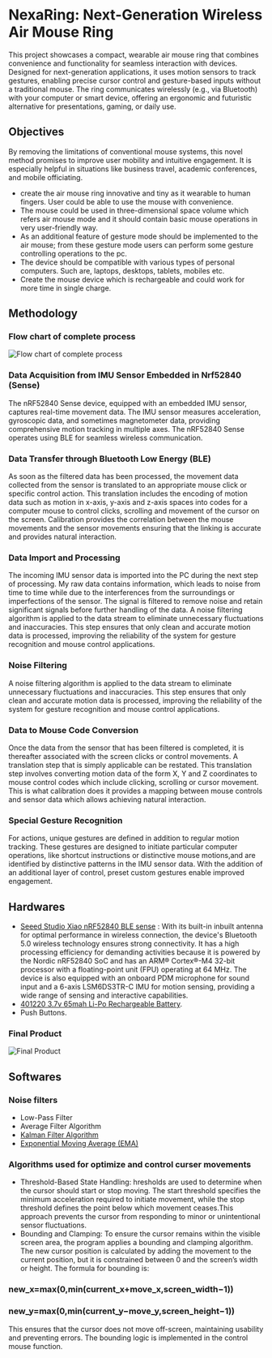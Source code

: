 # NexaRing: Next-Generation Wireless Air Mouse Ring

This project showcases a compact, wearable air mouse ring that combines convenience and functionality for seamless interaction with devices. Designed for next-generation applications, it uses motion sensors to track gestures, enabling precise cursor control and gesture-based inputs without a traditional mouse. The ring communicates wirelessly (e.g., via Bluetooth) with your computer or smart device, offering an ergonomic and futuristic alternative for presentations, gaming, or daily use.


## Objectives

By removing the limitations of conventional mouse systems, this novel method promises to 
improve user mobility and intuitive engagement. It is especially helpful in situations like 
business travel, academic conferences, and mobile officiating. 

- create the air mouse ring innovative and tiny as it wearable to human fingers. User could be able to use the mouse with convenience. 
- The mouse could be used in three-dimensional space volume which refers air mouse mode and it should contain basic mouse operations in very user-friendly way. 
- As an additional feature of gesture mode should be implemented to the air mouse; from these gesture mode users can perform some gesture controlling operations to the pc. 
- The device should be compatible with various types of personal computers. Such are, laptops, desktops, tablets, mobiles etc. 
- Create the mouse device which is rechargeable and could work for more time in single charge.

## Methodology

### Flow chart of complete process
![Flow chart of complete process](https://github.com/user-attachments/assets/dfc67436-18ee-4848-a1ba-0ba9abc9ebd1)

### Data Acquisition from IMU Sensor Embedded in Nrf52840 (Sense)  
The nRF52840 Sense device, equipped with an embedded IMU sensor, captures real-time movement data. The IMU sensor measures acceleration, gyroscopic data, and sometimes magnetometer data, providing comprehensive motion tracking in multiple axes. The nRF52840 Sense operates using BLE for seamless wireless communication. 


### Data Transfer through Bluetooth Low Energy (BLE) 
As soon as the filtered data has been processed, the movement data collected from the sensor is translated to an appropriate mouse click or specific control action. This translation includes the encoding of motion data such as motion in x-axis, y-axis and z-axis spaces into codes for a computer mouse to control clicks, scrolling and movement of the cursor on the screen. Calibration provides the correlation between the mouse movements and the sensor movements ensuring that the linking is accurate and provides natural interaction. 


### Data Import and Processing 
The incoming IMU sensor data is imported into the PC during the next step of processing. My raw data contains information, which leads to noise from time to time while due to the interferences from the surroundings or imperfections of the sensor. The signal is filtered to remove noise and retain significant signals before further handling of the data. A noise filtering algorithm is applied to the data stream to eliminate unnecessary fluctuations and inaccuracies. This step ensures that only clean and accurate motion data is processed, improving the reliability of the system for gesture recognition and mouse control applications. 


### Noise Filtering 
A noise filtering algorithm is applied to the data stream to eliminate unnecessary fluctuations and inaccuracies. This step ensures that only clean and accurate motion data is processed, improving the reliability of the system for gesture recognition and mouse control applications. 


### Data to Mouse Code Conversion 
Once the data from the sensor that has been filtered is completed, it is thereafter associated with the screen clicks or control movements. A translation step that is simply applicable can be restated. This translation step involves converting motion data of the form X, Y and Z coordinates to mouse control codes which include clicking, scrolling or cursor movement. This is what calibration does it provides a mapping between mouse controls and sensor data which allows achieving natural interaction.


### Special Gesture Recognition 
For actions, unique gestures are defined in addition to regular motion tracking. These gestures are designed to initiate particular computer operations, like shortcut instructions or distinctive mouse motions,and are identified by distinctive patterns in the IMU sensor data. With the addition of an additional layer of control, preset custom gestures enable improved engagement.


## Hardwares
- [Seeed Studio Xiao nRF52840 BLE sense](https://wiki.seeedstudio.com/XIAO_BLE/) : With its built-in inbuilt antenna for optimal performance in wireless connection, the device's Bluetooth 5.0 wireless technology ensures strong connectivity. It has a high processing efficiency for demanding activities because it is powered by the Nordic nRF52840 SoC and has an ARM® Cortex®-M4 32-bit processor with a floating-point unit (FPU) operating at 64 MHz. The device is also equipped with an onboard PDM microphone for sound input and a 6-axis LSM6DS3TR-C IMU for motion sensing, providing a wide range of sensing and interactive capabilities. 
- [401220 3.7v 65mah Li-Po Rechargeable Battery](https://www.lipobattery.us/lipo-battery-lp401220-3-7v-80mah-0-3wh-without-protection-circuit-but-with-wires-5mm/).
- Push Buttons.
 

### Final Product
![Final Product](https://github.com/user-attachments/assets/e4766d3e-fe40-4674-8c7f-42a698652ba6)


## Softwares

### Noise filters
- Low-Pass Filter
- Average Filter Algorithm
- [Kalman Filter Algorithm](https://www.sciencedirect.com/topics/social-sciences/kalman-filter)
- [Exponential Moving Average (EMA)](https://www.strike.money/technical-analysis/ema)


### Algorithms used for optimize and control curser movements

- Threshold-Based State Handling: hresholds are used to determine when the cursor should start or stop moving. The start threshold specifies the minimum acceleration required to initiate movement, while the stop threshold defines the point below which movement ceases.This approach prevents the cursor from responding to minor or unintentional sensor fluctuations.
-  Bounding and Clamping: To ensure the cursor remains within the visible screen area, the program applies a bounding and clamping algorithm. The new cursor position is calculated by adding the movement to the current position, but it is constrained between 0 and the screen’s width or height. The formula for bounding is:

<h3>new_x=max(0,min(current_x+move_x,screen_width−1))</h3>

<h3>new_y=max(0,min(current_y−move_y,screen_height−1))</h3>

This ensures that the cursor does not move off-screen, maintaining usability and preventing errors. The bounding logic is implemented in the control mouse function. 
